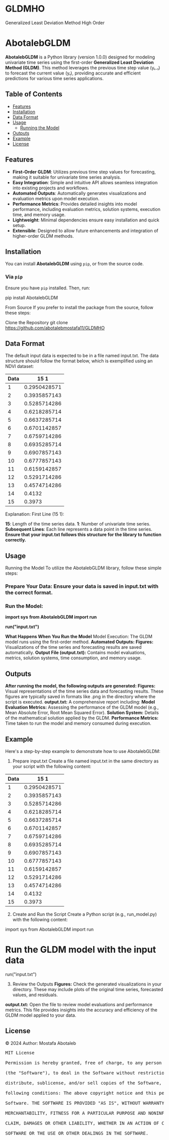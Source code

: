 # GLDMHO
Generalized Least Deviation Method High Order
# AbotalebGLDM

**AbotalebGLDM** is a Python library (version 1.0.0) designed for modeling univariate time series using the first-order **Generalized Least Deviation Method (GLDM)**. This method leverages the previous time step value (yₜ₋₁) to forecast the current value (yₜ), providing accurate and efficient predictions for various time series applications.

## Table of Contents

- [Features](#features)
- [Installation](#installation)
- [Data Format](#data-format)
- [Usage](#usage)
  - [Running the Model](#running-the-model)
- [Outputs](#outputs)
- [Example](#example)
- [License](#license)

## Features

- **First-Order GLDM**: Utilizes previous time step values for forecasting, making it suitable for univariate time series analysis.
- **Easy Integration**: Simple and intuitive API allows seamless integration into existing projects and workflows.
- **Automated Outputs**: Automatically generates visualizations and evaluation metrics upon model execution.
- **Performance Metrics**: Provides detailed insights into model performance, including evaluation metrics, solution systems, execution time, and memory usage.
- **Lightweight**: Minimal dependencies ensure easy installation and quick setup.
- **Extensible**: Designed to allow future enhancements and integration of higher-order GLDM methods.

## Installation

You can install **AbotalebGLDM** using `pip`, or from the source code.

### Via `pip`

Ensure you have `pip` installed. Then, run:


pip install AbotalebGLDM


From Source
If you prefer to install the package from the source, follow these steps:

Clone the Repository
git clone https://github.com/abotalebmostafa11/GLDMHO 

 ## Data Format
The default input data is expected to be in a file named input.txt. The data structure should follow the format below, which is exemplified using an NDVI dataset:

| **Data**  | **15      1**  |
|-----------|----------------|
| 1         | 0.2950428571   |
| 2         | 0.3935857143   |
| 3         | 0.5285714286   |
| 4         | 0.6218285714   |
| 5         | 0.6637285714   |
| 6         | 0.6701142857   |
| 7         | 0.6759714286   |
| 8         | 0.6935285714   |
| 9         | 0.6907857143   |
| 10        | 0.6777857143   |
| 11        | 0.6159142857   |
| 12        | 0.5291714286   |
| 13        | 0.4574714286   |
| 14        | 0.4132         |
| 15        | 0.3973         |


Explanation:
First Line (15 1):

**15**: Length of the time series data.
**1**: Number of univariate time series.
**Subsequent Lines**: Each line represents a data point in the time series.
**Ensure that your input.txt follows this structure for the library to function correctly.**



## Usage
Running the Model
To utilize the AbotalebGLDM library, follow these simple steps:

### **Prepare Your Data:** Ensure your data is saved in input.txt with the correct format.

### Run the Model:
**import sys**
**from AbotalebGLDM import run**

**run("input.txt")**

**What Happens When You Run the Model**
Model Execution: The GLDM model runs using the first-order method.
**Automated Outputs:**
**Figures:** Visualizations of the time series and forecasting results are saved automatically.
**Output File (output.txt):** Contains model evaluations, metrics, solution systems, time consumption, and memory usage.


## **Outputs**
**After running the model, the following outputs are generated:**
**Figures:** Visual representations of the time series data and forecasting results. These figures are typically saved in formats like .png in the directory where the script is executed.
**output.txt:** A comprehensive report including:
**Model Evaluation Metrics:** Assessing the performance of the GLDM model (e.g., Mean Absolute Error, Root Mean Squared Error).
**Solution System:** Details of the mathematical solution applied by the GLDM.
**Performance Metrics:** Time taken to run the model and memory consumed during execution.


## **Example**
Here's a step-by-step example to demonstrate how to use AbotalebGLDM:

1. Prepare input.txt
Create a file named input.txt in the same directory as your script with the following content:

| **Data**  | **15      1**  |
|-----------|----------------|
| 1         | 0.2950428571   |
| 2         | 0.3935857143   |
| 3         | 0.5285714286   |
| 4         | 0.6218285714   |
| 5         | 0.6637285714   |
| 6         | 0.6701142857   |
| 7         | 0.6759714286   |
| 8         | 0.6935285714   |
| 9         | 0.6907857143   |
| 10        | 0.6777857143   |
| 11        | 0.6159142857   |
| 12        | 0.5291714286   |
| 13        | 0.4574714286   |
| 14        | 0.4132         |
| 15        | 0.3973         |



2. Create and Run the Script
Create a Python script (e.g., run_model.py) with the following content:

import sys
from AbotalebGLDM import run

# Run the GLDM model with the input data
run("input.txt")


3. Review the Outputs
**Figures:** Check the generated visualizations in your directory. These may include plots of the original time series, forecasted values, and residuals.

**output.txt:** Open the file to review model evaluations and performance metrics. This file provides insights into the accuracy and efficiency of the GLDM model applied to your data.


## License

© 2024 Author: Mostafa Abotaleb



<pre>
MIT License

Permission is hereby granted, free of charge, to any person obtaining a copy of this software and associated documentation files

(the "Software"), to deal in the Software without restriction, including without limitation the rights to use, copy, modify, merge, publish, 

distribute, sublicense, and/or sell copies of the Software, and to permit persons to whom the Software is furnished to do so, subject to the 

following conditions: The above copyright notice and this permission notice shall be included in all copies or substantial portions of the 

Software. THE SOFTWARE IS PROVIDED "AS IS", WITHOUT WARRANTY OF ANY KIND, EXPRESS OR IMPLIED, INCLUDING BUT NOT LIMITED TO THE WARRANTIES OF 

MERCHANTABILITY, FITNESS FOR A PARTICULAR PURPOSE AND NONINFRINGEMENT. IN NO EVENT SHALL THE AUTHORS OR COPYRIGHT HOLDERS BE LIABLE FOR ANY 

CLAIM, DAMAGES OR OTHER LIABILITY, WHETHER IN AN ACTION OF CONTRACT, TORT OR OTHERWISE, ARISING FROM, OUT OF OR IN CONNECTION WITH THE 

SOFTWARE OR THE USE OR OTHER DEALINGS IN THE SOFTWARE.
</pre>

```bash
